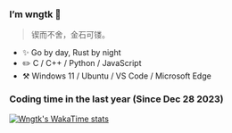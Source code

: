### I’m wngtk 👋

> 锲而不舍，金石可镂。

- ✨ Go by day, Rust by night
- ✏️  C / C++ / Python / JavaScript
- ⚒️ Windows 11 / Ubuntu / VS Code / Microsoft Edge

### Coding time in the last year (Since Dec 28 2023)

[![Wngtk's WakaTime stats](https://github-readme-stats.vercel.app/api/wakatime?username=@wngtk&langs_count=14&hide_title=true&layout=compact)](https://github.com/anuraghazra/github-readme-stats)

<!---
wngtk/wngtk is a ✨ special ✨ repository because its `README.md` (this file) appears on your GitHub profile.
You can click the Preview link to take a look at your changes.
--->
